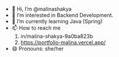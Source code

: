 - 👋 Hi, I’m @malinashakya
- 👀 I’m interested in Backend Development.
- 🌱 I’m currently learning Java (Spring)
- 📫 How to reach me
  1. in/malina-shakya-9a0ba823b
  2. https://portfolio-malina.vercel.app/
- 😄 Pronouns: she/her


<!---
malinashakya/malinashakya is a ✨ special ✨ repository because its `README.md` (this file) appears on your GitHub profile.
You can click the Preview link to take a look at your changes.
--->
